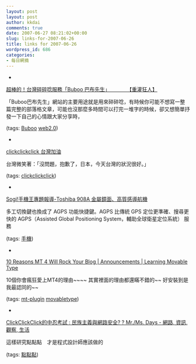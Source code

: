 ```yaml
---
layout: post
layout: post
author: kkdai
comments: true
date: 2007-06-27 08:21:02+00:00
slug: links-for-2007-06-26
title: links for 2007-06-26
wordpress_id: 686
categories:
- 每日網摘
---
```



	
  * 
		

[超棒的！台灣碎碎唸服務「Buboo 巴布先生」　　　 　【重灌狂人】](http://briian.com/?p=1878)


		

「Buboo巴布先生」網站的主要用途就是用來碎碎唸，有時候你可能不想寫一整篇完整的部落格文章，可能也沒那麼多時間可以打完一堆字的時候，卻又想簡單抒發一下自己的心情跟大家分享時，


		

(tags: [Buboo](http://del.icio.us/kkdai/Buboo) [web2.0](http://del.icio.us/kkdai/web2.0))


	

	
  * 
		

[clickclickclick 台灣加油](http://www.chinesefreewebs.com/ducketi2004/o.htm)


		

台灣微笑著：「沒問題，抱歉了，日本，今天台灣的狀況很好。」



		

(tags: [clickclickclick](http://del.icio.us/kkdai/clickclickclick))


	

	
  * 
		

[Sogi!手機王專題報導-Toshiba 908A 金屬鏡面、高質感導航機](http://www.sogi.com.tw/park/content.asp?a_id=6240&topage=3)


		

多工切換鍵也換成了 AGPS 功能快捷鍵。AGPS 比傳統 GPS 定位更準確、搜尋更快的 AGPS（Assisted Global Positioning System，輔助全球衛星定位系統） 服務


		

(tags: [手機](http://del.icio.us/kkdai/手機))


	

	
  * 
		

[10 Reasons MT 4 Will Rock Your Blog | Announcements | Learning Movable Type](http://www.learningmovabletype.com/a/00187410_reasons_mt_4/)


		

10個你會瘋狂愛上MT4的理由~~~~  其實裡面的理由都還瞞不錯的~~ 好安裝到是我最認同的~~


		

(tags: [mt-plugin](http://del.icio.us/kkdai/mt-plugin) [movabletype](http://del.icio.us/kkdai/movabletype))


	

	
  * 
		

[ClickClickClick的中忍考試 : 民族主義與網路安全? ? Mr./Ms. Days - 網路, 資訊, 觀察, 生活](http://mmdays.wordpress.com/2007/06/20/clickclickclick/)


		

這樣研究點點點　才是程式設計師應該做的


		

(tags: [點點點](http://del.icio.us/kkdai/點點點))


	


